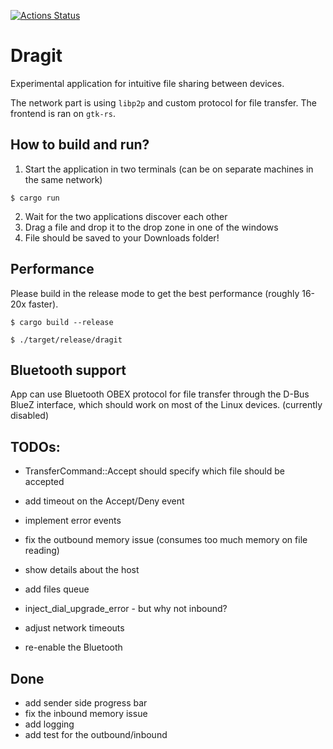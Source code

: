 [![Actions Status](https://github.com/sireliah/dragit/workflows/Build%20and%20Test/badge.svg)](https://github.com/sireliah/dragit/actions)
# Dragit
Experimental application for intuitive file sharing between devices.

The network part is using `libp2p` and custom protocol for file transfer.
The frontend is ran on `gtk-rs`.

## How to build and run?
1) Start the application in two terminals (can be on separate machines in the same network)
```
$ cargo run
```
2) Wait for the two applications discover each other
3) Drag a file and drop it to the drop zone in one of the windows
4) File should be saved to your Downloads folder!

## Performance
Please build in the release mode to get the best performance (roughly 16-20x faster).

```
$ cargo build --release

$ ./target/release/dragit
```

## Bluetooth support
App can use Bluetooth OBEX protocol for file transfer through the D-Bus BlueZ interface, which should work on most of the Linux devices. (currently disabled)

## TODOs:
- TransferCommand::Accept should specify which file should be accepted
- add timeout on the Accept/Deny event
- implement error events
- fix the outbound memory issue (consumes too much memory on file reading)
- show details about the host
- add files queue
- inject_dial_upgrade_error - but why not inbound?

- adjust network timeouts
- re-enable the Bluetooth

## Done
- add sender side progress bar
- fix the inbound memory issue
- add logging
- add test for the outbound/inbound